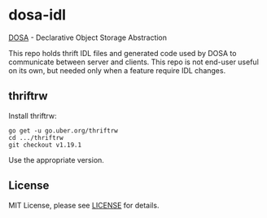 dosa-idl
========
[DOSA](https://github.com/uber-go/dosa/) - Declarative Object Storage Abstraction

This repo holds thrift IDL files and generated code used by DOSA to communicate between server and clients. This repo is not end-user useful on its own, but needed only when a feature require IDL changes.

thriftrw
--------

Install thriftrw:

    go get -u go.uber.org/thriftrw
    cd .../thriftrw
    git checkout v1.19.1

Use the appropriate version.

License
-------
MIT License, please see [LICENSE](https://github.com/uber/dosa-idl/blob/master/LICENSE) for details.
